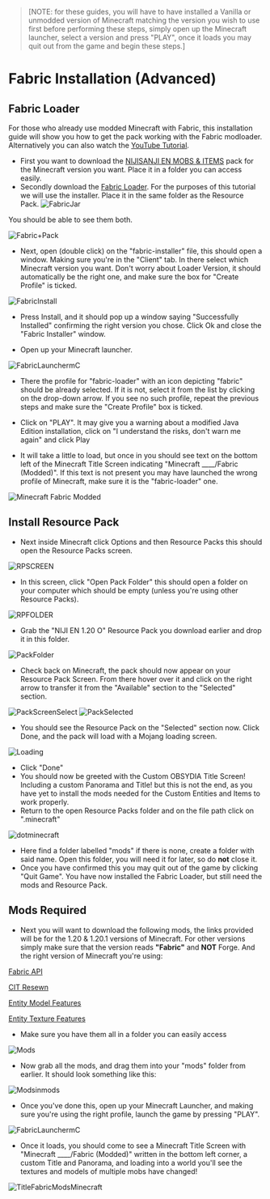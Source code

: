 >[NOTE: for these guides, you will have to have installed a Vanilla or unmodded version of Minecraft matching the version you wish to use first before performing these steps, simply open up the Minecraft launcher, select a version and press "PLAY", once it loads you may quit out from the game and begin these steps.]

# Fabric Installation (Advanced)

## Fabric Loader

For those who already use modded Minecraft with Fabric, this installation guide will show you how to get the pack working with the Fabric modloader. Alternatively you can also watch the [YouTube Tutorial](https://youtu.be/bP8GbL3KTiA).

- First you want to download the [NIJISANJI EN MOBS & ITEMS](https://modrinth.com/resourcepack/project-nijisanji-en-osrp/versions) pack for the Minecraft version you want. Place it in a folder you can access easily.
- Secondly download the [Fabric Loader](https://fabricmc.net/use/installer/). For the purposes of this tutorial we will use the installer. Place it in the same folder as the Resource Pack.
![FabricJar](https://cdn.discordapp.com/attachments/1131312669773795428/1132093341840973884/image.png)

You should be able to see them both.

![Fabric+Pack](https://cdn.discordapp.com/attachments/1131312669773795428/1132094537213419630/image.png)

- Next, open (double click) on the "fabric-installer" file, this should open a window. Making sure you're in the "Client" tab. In there select which Minecraft version you want. Don't worry about Loader Version, it should automatically be the right one, and make sure the box for "Create Profile" is ticked.

![FabricInstall](https://cdn.discordapp.com/attachments/1131312669773795428/1132095735467348058/image.png)

- Press Install, and it should pop up a window saying "Successfully Installed" confirming the right version you chose. Click Ok and close the "Fabric Installer" window.

- Open up your Minecraft launcher. 

![FabricLaunchermC](https://cdn.discordapp.com/attachments/1131312669773795428/1132096679777161336/image.png)

- There the profile for "fabric-loader" with an icon depicting "fabric" should be already selected. If it is not, select it from the list by clicking on the drop-down arrow. If you see no such profile, repeat the previous steps and make sure the "Create Profile" box is ticked. 

- Click on "PLAY". It may give you a warning about a modified Java Edition installation, click on "I understand the risks, don't warn me again" and click Play

- It will take a little to load, but once in you should see text on the bottom left of the Minecraft Title Screen indicating "Minecraft ____/Fabric (Modded)". If this text is not present you may have launched the wrong profile of Minecraft, make sure it is the "fabric-loader" one.

![Minecraft Fabric Modded](https://cdn.discordapp.com/attachments/1131312669773795428/1132099764243148971/2023-07-21_18.59.51.png)

## Install Resource Pack

- Next inside Minecraft click Options and then Resource Packs this should open the Resource Packs screen.

![RPSCREEN](https://cdn.discordapp.com/attachments/1131312669773795428/1131318353940709538/2023-07-19_15.15.04.png)

- In this screen, click "Open Pack Folder" this should open a folder on your computer which should be empty (unless you're using other Resource Packs).

![RPFOLDER](https://cdn.discordapp.com/attachments/1131312669773795428/1131318786977443870/image.png)

- Grab the "NIJI EN 1.20 O" Resource Pack you download earlier and drop it in this folder.

![PackFolder](https://cdn.discordapp.com/attachments/1131312669773795428/1131319974598807683/image.png)

- Check back on Minecraft, the pack should now appear on your Resource Pack Screen. From there hover over it and click on the right arrow to transfer it from the "Available" section to the "Selected" section.

![PackScreenSelect](https://cdn.discordapp.com/attachments/1131312669773795428/1131320151023820813/2023-07-19_15.22.12.png)
![PackSelected](https://cdn.discordapp.com/attachments/1131312669773795428/1131320763568361613/2023-07-19_15.24.38.png)

- You should see the Resource Pack on the "Selected" section now. Click Done, and the pack will load with a Mojang loading screen.

![Loading](https://cdn.discordapp.com/attachments/1131312669773795428/1131321158390779968/2023-07-19_15.26.10.png)

- Click "Done" 
- You should now be greeted with the Custom OBSYDIA Title Screen! Including a custom Panorama and Title! but this is not the end, as you have yet to install the mods needed for the Custom Entities and Items to work properly.
- Return to the open Resource Packs folder and on the file path click on ".minecraft"

![dotminecraft](https://cdn.discordapp.com/attachments/1131312669773795428/1132103601649635449/image.png)

- Here find a folder labelled "mods" if there is none, create a folder with said name. Open this folder, you will need it for later, so do **not** close it.
- Once you have confirmed this you may quit out of the game by clicking "Quit Game". You have now installed the Fabric Loader, but still need the mods and Resource Pack.

## Mods Required

- Next you will want to download the following mods, the links provided will be for the 1.20 & 1.20.1 versions of Minecraft. For other versions simply make sure that the version reads **"Fabric"** and **NOT** Forge. And the right version of Minecraft you're using:

[Fabric API](https://modrinth.com/mod/fabric-api/version/0.85.0+1.20.1)

[CIT Resewn](https://modrinth.com/mod/cit-resewn/version/1.1.3+1.20)

[Entity Model Features](https://modrinth.com/mod/entity-model-features/version/b1pJegrh)

[Entity Texture Features](https://modrinth.com/mod/entitytexturefeatures/version/DpEWP7FH)

- Make sure you have them all in a folder you can easily access

![Mods](https://cdn.discordapp.com/attachments/1131312669773795428/1132104782757232780/image.png)

- Now grab all the mods, and drag them into your "mods" folder from earlier. It should look something like this:

![Modsinmods](https://cdn.discordapp.com/attachments/1131312669773795428/1132105292725891232/image.png)

- Once you've done this, open up your Minecraft Launcher, and making sure you're using the right profile, launch the game by pressing "PLAY".

![FabricLaunchermC](https://cdn.discordapp.com/attachments/1131312669773795428/1132096679777161336/image.png)

- Once it loads, you should come to see a Minecraft Title Screen with "Minecraft ____/Fabric (Modded)" written in the bottom left corner, a custom Title and Panorama, and loading into a world you'll see the textures and models of multiple mobs have changed!

![TitleFabricModsMinecraft](https://cdn.discordapp.com/attachments/1131312669773795428/1132112729461755904/2023-07-21_19.50.14.png)



